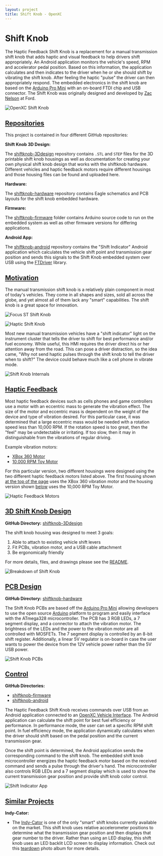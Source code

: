 ```yaml
---
layout: project
title: Shift Knob - OpenXC
---
```


<div class="page-header">
    <h1>Shift Knob</h1>
</div>

The Haptic Feedback Shift Knob is a replacement for a manual transmission shift
knob that adds haptic and visual feedback to help drivers shift appropriately.
An Android application monitors the vehicle's speed, RPM and
accelerator pedal position. Based on this information, the application calculates and then
indicates to the driver when he or she should shift by vibrating the shift knob.
After feeling the haptic "pulse" the driver
can then appropriately respond. The embedded electronics in the shift knob
are based on the [Arduino Pro Mini][] with an on-board FTDI chip and USB
connector. The Shift Knob was originally designed and developed by
[Zac Nelson](http://github.com/zacnelson) at Ford.

![OpenXC Shift Knob](/projects/images/shift-knob/assembled_shift_knob_1.jpg)

<div class="page-header">
    <h2 id="repositories"><a href="#repositories">Repositories</a></h2>
</div>

This project is contained in four different GitHub repositories:

**Shift Knob 3D Design:**

The [shiftknob-3Ddesign][] repository contains `.STL` and `STEP` files for the 3D printable
shift knob housings as well as documentation for creating your own physical
shift knob design that works with the shiftknob hardware. Different vehicles
and haptic feedback motors require different housings and those housing files
can be found and uploaded here.

**Hardware:**

The [shiftknob-hardware][] repository contains Eagle schematics and PCB layouts
for the shift knob embedded hardware.

**Firmware:**

The [shiftknob-firmware][] folder contains Arduino source code to run on the
embedded system as well as other firmware versions for differing applications.

**Android App:**

The [shiftknob-android][] repository contains the "Shift Indicator" Android
application which calculates the vehicle shift point and transmission gear
position and sends this signals to the Shift Knob embedded system over USB using
the [FTDriver][] library.

<div class="page-header">
    <h2 id="motivation"><a href="#motivation">Motivation</a></h2>
</div>

The manual transmission shift knob is a relatively plain component in most of
today's vehicles. They come in all shapes and sizes, sold all across the globe,
and yet almost all of them lack any "smart" capabilities. The shift knob is a
great space for innovation.

![Focus ST Shift Knob](/projects/images/shift-knob/in_vehicle_2_small.jpg)

![Haptic Shift Knob](/projects/images/shift-knob/in_vehicle_1_small.jpg)

Most new manual transmission vehicles have a "shift indicator" light on the
instrument cluster that tells the driver to shift for best performance and/or
fuel economy. While useful, this HMI requires the driver direct his or her
attention away from the road. This can pose a driver distraction, so the idea
came, "Why not send haptic pulses through the shift knob to tell the driver when
to shift?" The device could behave much like a cell phone in vibrate mode.

![Shift Knob Internals](/projects/images/shift-knob/shift_knob_internals.jpg)

<div class="page-header">
    <h2 id="haptic_feedback"><a href="#haptic_feedback">
        Haptic Feedback
    </a></h2>
</div>

Most haptic feedback devices such as cells phones and game controllers use a
motor with an eccentric mass to generate the vibration effect. The size of the
motor and eccentric mass is dependent on the weight of the device and type of
vibration desired. For this particular case, it was determined that a large
eccentric mass would be needed with a rotation speed less than 10,000 RPM. If the
rotation speed is too great, then the "feel" may be undetectable or irritating.
If too slow, then it may in distinguishable from the vibrations of regular
driving.

Example vibration motors:

* [XBox 360 Motor][]
* [10,000 RPM Toy Motor][]

For this particular version, two different housings were designed using the two
different haptic feedback motors listed above. The first housing shown
[at the top of the page](#motivation) uses the XBox 360 vibration motor and the housing version shown
[below](#3Ddesign) uses the 10,000 RPM Toy Motor.

![Haptic Feedback Motors](/projects/images/shift-knob/motors.jpg)

<div class="page-header">
    <h2 id="3Ddesign"><a href="#3Ddesign">3D Shift Knob Design</a></h2>
</div>

**GitHub Directory:** [shiftknob-3Ddesign][]

The shift knob housing was designed to meet 3 goals:

1. Able to attach to existing vehicle shift levers
1. Fit PCBs, vibration motor, and a USB cable attachment
1. Be ergonomically friendly

For more details, files, and drawings please see the [README][shiftknob-3Ddesign].

![Breakdown of Shift Knob](/projects/images/shift-knob/breakdown_of_shift_knob.jpg)

<div class="page-header">
    <h2 id="PCB"><a href="#PCB">PCB Design</a></h2>
</div>

**GitHub Directory:** [shiftknob-hardware][]

The Shift Knob PCBs are based off the [Arduino Pro Mini][] allowing developers
to use the open source [Arduino][] platform to program and easily interface with
the ATmega328 microcontroller. The PCB has 3 RGB LEDs, a 7 segment display, and
a connector to attach the vibration motor. The brightness of the LEDs and the
power to the vibration motor are all controlled with MOSFETs. The 7 segment
display is controlled by an 8-bit shift register. Additionally, a linear 5V
regulator is on-board in case the user wants to power the device from the 12V
vehicle power rather than the 5V USB power.

![Shift Knob PCBs](/projects/images/shift-knob/shiftknob_pcbs.jpg)

<div class="page-header">
    <h2 id="control"><a href="#control">Control</a></h2>
</div>

**GitHub Directories:**

* [shiftknob-firmware][]
* [shiftknob-android][]

The Haptic Feedback Shift Knob receives commands over USB from an Android
application connected to an [OpenXC Vehicle
Interface](/vehicle-interface/hardware.html). The Android
application can calculate the shift point for best fuel efficiency or performance.
In performance mode, the user can set a specific RPM shift point. In fuel efficiency
mode, the application dynamically calculates when the driver should shift based
on the pedal position and the current transmission gear.


Once the shift point is determined, the Android application sends the corresponding command to the shift knob.
The embedded shift knob microcontroller energizes the
haptic feedback motor based on the received command and sends a pulse through the driver's hand. The
microcontroller also controls RGB LEDs and a 7 segment display which is used to
show the current transmission gear position and provide shift knob color control.

![Shift Indicator App](/projects/images/shift-knob/app_screenshot.png)

<div class="page-header">
    <h2 id="similar_projects"><a href="#control">Similar Projects</a></h2>
</div>

**Indy-Cator:**

* The [Indy-Cator](http://www.indy-cator.de/engl/indy-cator-shifter-knob.php) is one of the only "smart"
shift knobs currently available on the market. This shift knob uses relative accelerometer positions to
determine what the transmission gear position and then displays that gear number to the driver. Rather than
using an LED display, this shift knob uses an LED backlit LCD screen to display information. Check out this
[teardown](https://plus.google.com/photos/116004564465576390065/albums/5844118951223917905?authkey=CIXD1Z_p57utOw)
photo album for more details.

[README]: https://github.com/openxc/shift-knob/blob/master/README.mkd
[Arduino Pro Mini]: http://arduino.cc/en/Main/ArduinoBoardProMini
[shiftknob-3Ddesign]: https://github.com/openxc/shiftknob-3Ddesign
[shiftknob-hardware]: https://github.com/openxc/shiftknob-hardware
[shiftknob-firmware]: https://github.com/openxc/shiftknob-firmware
[shiftknob-android]: https://github.com/openxc/shiftknob-android
[Arduino]: http://www.arduino.cc
[10,000 RPM Toy Motor]: http://www.amazon.com/0-04A-10000RPM-Vibrator-Vibration-Motor/dp/B005G0NQEG/
[XBox 360 Motor]: https://plus.google.com/photos/116004564465576390065/albums/5859724801907560449?authkey=COiqwKvNwer1DQ
[FTDriver]: https://github.com/openxc/FTDriver
